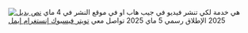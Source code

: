 [![نص بديل](https://fxs1400.github.io/vidland/Momo.png)](https://fxs1400.github.io/vidland)
هي خدمة لكي تنشر فيديو في جيب هاب او في موقع 
النشر في 4 ماي 2025 
الإطلاق رسمي 5 ماي 2025
تواصل معي [تويتر ](https://x.com/Fx_Entertment14)[فيسبوك ](https://m.facebook.com/profile.php?id=61566647427641)[إنستغرام ](https://www.instagram.com/nettoyagefx/)[إيمل ](mailto:superanimfx@gmail.com)
